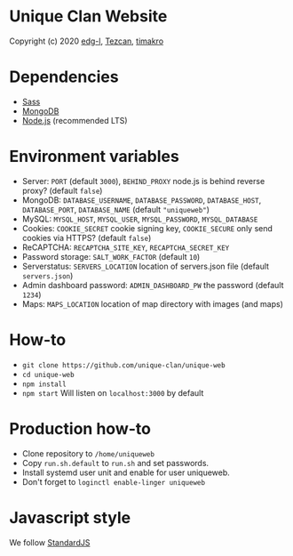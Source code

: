 # Unique Clan Website
Copyright (c) 2020 [edg-l](https://github.com/edg-l), [Tezcan](https://github.com/tezcan52), [timakro](https://github.com/timakro)

# Dependencies
- [Sass](https://sass-lang.com/install)
- [MongoDB](https://www.mongodb.com/)
- [Node.js](https://nodejs.org/en/) (recommended LTS)

# Environment variables
- Server: `PORT` (default `3000`), `BEHIND_PROXY` node.js is behind reverse proxy? (default `false`)
- MongoDB: `DATABASE_USERNAME`, `DATABASE_PASSWORD`, `DATABASE_HOST`, `DATABASE_PORT`, `DATABASE_NAME` (default `"uniqueweb"`)
- MySQL: `MYSQL_HOST`, `MYSQL_USER`, `MYSQL_PASSWORD`, `MYSQL_DATABASE`
- Cookies: `COOKIE_SECRET` cookie signing key, `COOKIE_SECURE` only send cookies via HTTPS? (default `false`)
- ReCAPTCHA: `RECAPTCHA_SITE_KEY`, `RECAPTCHA_SECRET_KEY`
- Password storage: `SALT_WORK_FACTOR` (default `10`)
- Serverstatus: `SERVERS_LOCATION` location of servers.json file (default `servers.json`)
- Admin dashboard password: `ADMIN_DASHBOARD_PW` the password (default `1234`)
- Maps: `MAPS_LOCATION` location of map directory with images (and maps)

# How-to
- `git clone https://github.com/unique-clan/unique-web`
- `cd unique-web`
- `npm install`
- `npm start` Will listen on `localhost:3000` by default

# Production how-to
- Clone repository to `/home/uniqueweb`
- Copy `run.sh.default` to `run.sh` and set passwords.
- Install systemd user unit and enable for user uniqueweb.
- Don't forget to `loginctl enable-linger uniqueweb`

# Javascript style
We follow [StandardJS](https://standardjs.com/)
